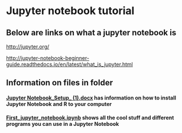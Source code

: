 # Jupyter notebook tutorial

## Below are links on what a jupyter notebook is
http://jupyter.org/

http://jupyter-notebook-beginner-guide.readthedocs.io/en/latest/what_is_jupyter.html

## Information on files in folder
#### [Jupyter Notebook_Setup_ (1).docx](https://github.com/pjtorres/Bioinformatics-BC/blob/master/Jupyter_notebook/Jupyter%20Notebook_Setup_%20(1).docx) has information on how to install Jupyter Notebook and R to your computer
#### [First_jupyter_notebook.ipynb](https://github.com/pjtorres/Bioinformatics-BC/blob/master/Jupyter_notebook/First_jupyter_notebook.ipynb) shows all the cool stuff and different programs you can use in a Jupyter Notebook
